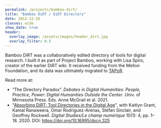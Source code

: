 ```yaml
---
permalink: /projects/bamboo-dirt/
title: "Bamboo DiRT / DiRT Directory"
date: 2012-12-26
classes: wide
show_date: true
header:
  overlay_image: /assets/images/header_dirt.jpg
  overlay_filter: 0.5
---
```


Bamboo DiRT was a collaboratively edited directory of tools for digital research. I built it as part of Project Bamboo, working with Lisa Spiro, creator of the earlier DiRT wiki. It received funding from the Mellon Foundation, and its data was ultimately migrated to [TAPoR](https://tapor.ca/home).

Read more at:

* “The Directory Paradox”. <em>Debates in Digital Humanities: People, Practice, Power: Digital Humanities Outside the Center</em>. Univ. of Minnesota Press. Eds. Anne McGrail et al. 2021.
* "<a href="https://doi.org/10.16995/dscn.325">Absorbing DiRT: Tool Directories in the Digital Age</a>", with Kaitlyn Grant, Kamal Ranaweera, Omar Rodriguez-Arenas, Stéfan Sinclair, and Geoffrey Rockwell. <em>Digital Studies/Le champ numérique</em> 10(1): 4, pp. 1–18. 2020. DOI: https://doi.org/10.16995/dscn.325



